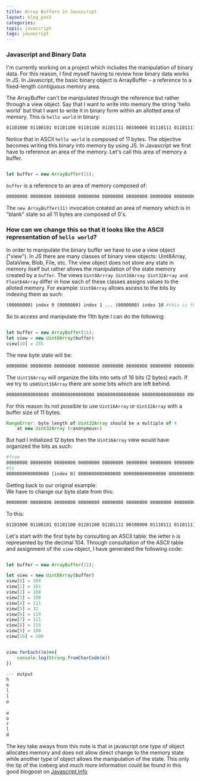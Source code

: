 ```yaml
---
title: Array Buffers in Javascript
layout: blog_post
categories:
topic: javascript
tags: javascript
---
```


### Javascript and Binary Data


I'm currently working on a project which includes the manipulation of binary data. For this reason, I find myself having to review how
binary data works in JS. In Javascript, the basic binary object is ArrayBuffer – a reference to a fixed-length contiguous memory area.

The ArrayBuffer can't be manipulated through the reference but rather through a view object. Say that I want to write into memory the string
'hello world' but that I want to write it in binary form within an allotted area of memory. This is `hello world` in binary:  
```BASH
01101000 01100101 01101100 01101100 01101111 00100000 01110111 01101111 01110010 01101100 01100100

```
Notice that in ASCII `hello world` is composed of 11 bytes. The objective becomes writing this binary into memory by using JS. In Javascript we first have to reference an area of the memory. Let's call this area of memory a buffer.

```Javascript

let buffer = new ArrayBuffer(11); 
```
 `buffer` is a reference to an area of memory composed of: 
```BASH
00000000 00000000 00000000 00000000 00000000 00000000 00000000 00000000 00000000 00000000 00000000

```
The `new ArrayBuffer(11)` invocation created an area of memory which is in "blank" state so all 11 bytes are composed of 0's. 

### How can we change this so that it looks like the ASCII representation of `hello world`?  

In order to manipulate the binary buffer we have to use a view object ("view"). In JS
there are many classes of binary view objects: Uint8Array, DataView, Blob, File, etc. The view object does not store any state in memory itself but
rather allows the manipulation of the state memory created by a `buffer`. The views `Uint8Arrray Uint16Array Uint32Array and Float64Array` differ in how each of these classes assigns values to the alloted memory. For example:
`Uint8Array` allows ascess to the bits by indexing them as such:
```BASH
(00000000) index 0 (0000000) index 1 ... (0000000) index 10 #this is the 11th byte

```
So to access and manipulate the 11th byte I can do the following:

```Javascript

let buffer = new ArrayBuffer(11); 
let view = new Uint8Array(buffer)
view[10] = 255
```
The new byte state will be:

```BASH
00000000 00000000 00000000 00000000 00000000 00000000 00000000 00000000 00000000 00000000 11111111

```
The `Uint16Array` will organize the bits into sets of 16 bits (2 bytes) each. If we try to use`Uint16Array` there are some bits which are left behind. 
```BASH
0000000000000000 0000000000000000 0000000000000000 0000000000000000 0000000000000000 (0000000)<= left behind

```
For this reason its not possible to use `Uint16Array` or `Uint32Array` with a buffer size of 11 bytes. 
```Javascript
RangeError: byte length of Uint32Array should be a multiple of 4
    at new Uint32Array (<anonymous>)

```
But had I initialized 12 bytes then the `Uint16Array` view would have organized the bits as such: 
```BASH
#from
00000000 00000000 00000000 00000000 00000000 00000000 00000000 00000000 00000000 00000000 00000000 00000000
#to
0000000000000000 [index 0] 0000000000000000 0000000000000000 0000000000000000 0000000000000000 0000000000000000 [index 5]
```



Getting back to our original example:  
We have to change our byte state from this:

```BASH
00000000 00000000 00000000 00000000 00000000 00000000 00000000 00000000 00000000 00000000 00000000

```
To this:
```BASH
01101000 01100101 01101100 01101100 01101111 00100000 01110111 01101111 01110010 01101100 01100100

```  
Let's start with the first byte by consulting an ASCII table: the letter `h` is represented by the decimal 104. Through consultation of the ASCII table and assignment of the `view` object, I have generated the following code:

```Javascript

let buffer = new ArrayBuffer(11);

let view = new Uint8Array(buffer)
view[0] = 104
view[1] = 101
view[2] = 108
view[3] = 108
view[4] = 111
view[5] = 32
view[6] = 119
view[7] = 111
view[8] = 114
view[9] = 108
view[10] = 100


view.forEach((e)=>{
	console.log(String.fromCharCode(e))
})

--- output
h
e
l
l
o
 
w
o
r
l
d
```
The key take aways from this note is that in javascript one type of object allocates memory  and does not allow direct change to the memory state while  another type of object
allows the manipulation of the state. This only the tip of the iceberg and much more information could be found in this good blogpost on [Javascript.Info](https://javascript.info/arraybuffer-binary-arrays)








